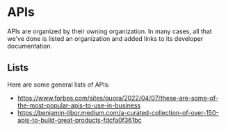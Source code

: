 # APIs

APIs are organized by their owning organization. In many cases, all that we've
done is listed an organization and added links to its developer documentation.

## Lists

Here are some general lists of APIs:

- https://www.forbes.com/sites/quora/2022/04/07/these-are-some-of-the-most-popular-apis-to-use-in-business
- https://benjamin-libor.medium.com/a-curated-collection-of-over-150-apis-to-build-great-products-fdcfa0f361bc
